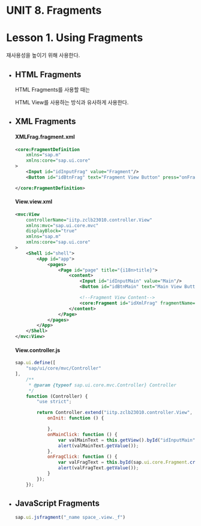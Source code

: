 # UNIT 8. Fragments







# Lesson 1. Using Fragments



재사용성을 높이기 위해 사용한다.



* ## HTML Fragments

  HTML Fragments를 사용할 때는 

  HTML View를 사용하는 방식과 유사하게 사용한다.

  
  
  
  
  



* ## XML Fragments

  

  

  #### XMLFrag.fragment.xml
  
  ```xml
  <core:FragmentDefinition
      xmlns="sap.m"
      xmlns:core="sap.ui.core"
  >
      <Input id="idInputFrag" value="Fragment"/>
      <Button id="idBtnFrag" text="Fragment View Button" press="onFragClick"/>
  
  </core:FragmentDefinition>
  ```
  
  #### View.view.xml
  
  ```xml
  <mvc:View
      controllerName="iitp.zclb23010.controller.View"
      xmlns:mvc="sap.ui.core.mvc"
      displayBlock="true"
      xmlns="sap.m"
      xmlns:core="sap.ui.core"          
  >
      <Shell id="shell">
          <App id="app">
              <pages>
                  <Page id="page" title="{i18n>title}">
                      <content>
                          <Input id="idInputMain" value="Main"/>
                          <Button id="idBtnMain" text="Main View Button" press="onMainClick"/>
  
                          <!--Fragment View Content-->
                          <core:Fragment id="idXmlFrag" fragmentName="iitp.zclb23010.view.XMLFrag" type="XML"/>
                      </content>
                  </Page>
              </pages>
          </App>
      </Shell>
  </mvc:View>
  ```
  
  #### View.controller.js
  
  ```javascript
  sap.ui.define([
      "sap/ui/core/mvc/Controller"
  ],
      /**
       * @param {typeof sap.ui.core.mvc.Controller} Controller
       */
      function (Controller) {
          "use strict";
  
          return Controller.extend("iitp.zclb23010.controller.View", {
              onInit: function () {
  
              },
              onMainClick: function () {
                  var valMainText = this.getView().byId("idInputMain");
                  alert(valMainText.getValue());
              },
              onFragClick: function () {
                  var valFragText = this.byId(sap.ui.core.Fragment.createId("idXmlFrag", "idInputFrag"));
                  alert(valFragText.getValue());
              }
          });
      });
  ```
  
  
  
  
  
  



* ## JavaScript Fragments

  ```javascript
  sap.ui.jsfragment("_name space_.view._f")
  ```

  